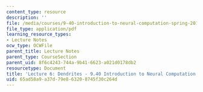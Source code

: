 ```yaml
---
content_type: resource
description: ''
file: /media/courses/9-40-introduction-to-neural-computation-spring-2018/65ad58a9a37d79e863208745f30c264d_MIT9_40S18_Lec06.pdf
file_type: application/pdf
learning_resource_types:
- Lecture Notes
ocw_type: OCWFile
parent_title: Lecture Notes
parent_type: CourseSection
parent_uid: 8f6c4243-744a-9b41-6623-a021d0178db2
resourcetype: Document
title: 'Lecture 6: Dendrites - 9.40 Introduction to Neural Computation'
uid: 65ad58a9-a37d-79e8-6320-8745f30c264d
---
```

